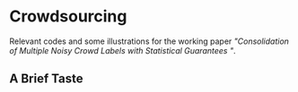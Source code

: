 # Crowdsourcing

Relevant codes and some illustrations for the working paper *"Consolidation of Multiple Noisy Crowd Labels with Statistical Guarantees
"*.

## A Brief Taste
